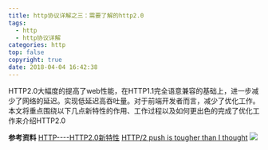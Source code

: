 ```yaml
---
title: http协议详解之三：需要了解的http2.0
tags:
  - http
  - http协议详解
categories: http
top: false
copyright: true
date: 2018-04-04 16:42:38
---
```

HTTP2.0大幅度的提高了web性能，在HTTP1.1完全语意兼容的基础上，进一步减少了网络的延迟。实现低延迟高吞吐量。对于前端开发者而言，减少了优化工作。本文将重点围绕以下几点新特性的作用、工作过程以及如何更出色的完成了优化工作来介绍HTTP2.0
<!--more-->

**参考资料**
[HTTP----HTTP2.0新特性](https://juejin.im/post/5a4dfb2ef265da43305ee2d0)
[HTTP/2 push is tougher than I thought](https://jakearchibald.com/2017/h2-push-tougher-than-i-thought/)
![](http://oankigr4l.bkt.clouddn.com/wexin.png)